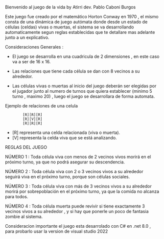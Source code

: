    Bienvenido al juego de la vida by Atirri dev. Pablo Caboni Burgos

 Este juego fue creado por el matemático Horton Conway en 1970 , el mismo consta de una dinámica de juego autómata donde desde
 un estado de células (celdas) vivas o muertas, el sistema se va desarrollando automaticamente segun reglas establecidas que te detallare mas adelante junto a un explicativo.


 Consideraciones Generales :

 - El juego se desarrolla en una cuadricula de 2 dimensiones , en este caso va a ser de 16 x 16.

 - Las relaciones que tiene cada célula se dan con 8 vecinos a su alrededor.

 - Las células vivas o muertas al inicio del juego deberán ser elegidas por el jugador junto al numero de turnos que quiera establecer (minimo 5 turno , maximo 20) , luego el juego se desarrollara de forma automata.


Ejemplo de relaciones de una celula


            [R][R][R]
            [R][V][R]
            [R][R][R]

 - [R] representa una celda relacionada (viva o muerta).
 - [V] representa la celda viva que se está analizando.






 REGLAS DEL JUEGO

 NÚMERO 1 : Toda célula viva con menos de 2 vecinos vivos morirá en el próximo turno, ya que no podrá asegurar su descendencia.

 NÚMERO 2 : Toda célula viva con 2 o 3 vecinos vivos a su alrededor seguirá viva en el próximo turno, porque son células sociales.

 NÚMERO 3 : Toda célula viva con más de 3 vecinos vivos a su alrededor morirá por sobrepoblación en el próximo turno, ya que la comida no alcanza para todos.

 NÚMERO 4 : Toda célula muerta puede revivir si tiene exactamente 3 vecinos vivos a su alrededor , y si hay que ponerle un poco de fantasia zombie al sistema.


 Consideracion importante el juego esta desarrolado con  C# en .net 8.0 , para probarlo usar la version de visual studio 2022
